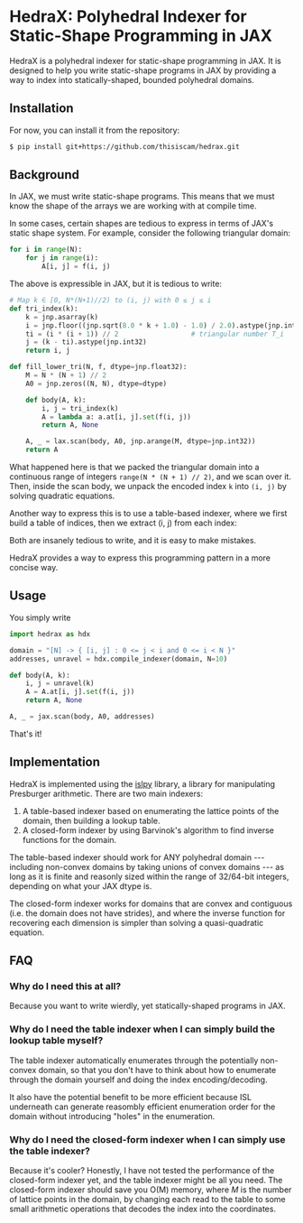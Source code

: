 # HedraX: Polyhedral Indexer for Static-Shape Programming in JAX

HedraX is a polyhedral indexer for static-shape programming in JAX.
It is designed to help you write static-shape programs in JAX by providing a way to index into statically-shaped, bounded polyhedral domains.

## Installation

For now, you can install it from the repository:

```bash
$ pip install git+https://github.com/thisiscam/hedrax.git
```

## Background

In JAX, we must write static-shape programs.
This means that we must know the shape of the arrays we are working with at compile time.

In some cases, certain shapes are tedious to express in terms of JAX's static shape system.
For example, consider the following triangular domain:

```python
for i in range(N):
    for j in range(i):
        A[i, j] = f(i, j)
```

The above is expressible in JAX, but it is tedious to write:

```python
# Map k ∈ [0, N*(N+1)//2) to (i, j) with 0 ≤ j ≤ i
def tri_index(k):
    k = jnp.asarray(k)
    i = jnp.floor((jnp.sqrt(8.0 * k + 1.0) - 1.0) / 2.0).astype(jnp.int32)
    ti = (i * (i + 1)) // 2                  # triangular number T_i
    j = (k - ti).astype(jnp.int32)
    return i, j

def fill_lower_tri(N, f, dtype=jnp.float32):
    M = N * (N + 1) // 2
    A0 = jnp.zeros((N, N), dtype=dtype)

    def body(A, k):
        i, j = tri_index(k)
        A = lambda a: a.at[i, j].set(f(i, j))
        return A, None

    A, _ = lax.scan(body, A0, jnp.arange(M, dtype=jnp.int32))
    return A
```

What happened here is that we packed the triangular domain into a continuous range of integers `range(N * (N + 1) // 2)`,
and we scan over it.
Then, inside the scan body, we unpack the encoded index `k` into `(i, j)` by solving quadratic equations.

Another way to express this is to use a table-based indexer, where we first build a table of indices,
then we extract (i, j) from each index:

Both are insanely tedious to write, and it is easy to make mistakes.

HedraX provides a way to express this programming pattern in a more concise way.

## Usage

You simply write

```python
import hedrax as hdx

domain = "[N] -> { [i, j] : 0 <= j < i and 0 <= i < N }"
addresses, unravel = hdx.compile_indexer(domain, N=10)

def body(A, k):
    i, j = unravel(k)
    A = A.at[i, j].set(f(i, j))
    return A, None

A, _ = jax.scan(body, A0, addresses)
```

That's it!

## Implementation

HedraX is implemented using the [islpy](https://github.com/inducer/islpy) library, a library for manipulating Presburger arithmetic.
There are two main indexers:

1. A table-based indexer based on enumerating the lattice points of the domain, then building a lookup table.
2. A closed-form indexer by using Barvinok's algorithm to find inverse functions for the domain.

The table-based indexer should work for ANY polyhedral domain --- including non-convex domains by taking unions of convex domains ---
as long as it is finite and reasonly sized within the range of 32/64-bit integers, depending on what your JAX dtype is.

The closed-form indexer works for domains that are convex and contiguous (i.e. the domain does not have strides),
and where the inverse function for recovering each dimension is simpler than solving a quasi-quadratic equation.

## FAQ

### Why do I need this at all?

Because you want to write wierdly, yet statically-shaped programs in JAX.

### Why do I need the table indexer when I can simply build the lookup table myself?

The table indexer automatically enumerates through the potentially non-convex domain,
so that you don't have to think about how to enumerate through the domain yourself and doing the index encoding/decoding.

It also have the potential benefit to be more efficient because ISL underneath can generate reasombly efficient
enumeration order for the domain without introducing "holes" in the enumeration.

### Why do I need the closed-form indexer when I can simply use the table indexer?

Because it's cooler?
Honestly, I have not tested the performance of the closed-form indexer yet, and the table indexer might be all you need.
The closed-form indexer should save you O(M) memory, where $M$ is the number of lattice points in the domain,
by changing each read to the table to some small arithmetic operations that decodes the index into the coordinates.
